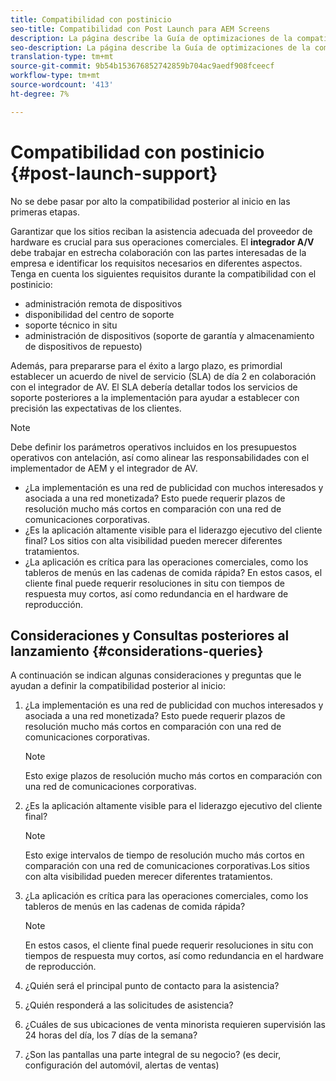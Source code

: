 ```yaml
---
title: Compatibilidad con postinicio
seo-title: Compatibilidad con Post Launch para AEM Screens
description: La página describe la Guía de optimizaciones de la compatibilidad de postinicio con AEM Screens
seo-description: La página describe la Guía de optimizaciones de la compatibilidad de postinicio con AEM Screens
translation-type: tm+mt
source-git-commit: 9b54b153676852742859b704ac9aedf908fceecf
workflow-type: tm+mt
source-wordcount: '413'
ht-degree: 7%

---
```



# Compatibilidad con postinicio {#post-launch-support}


No se debe pasar por alto la compatibilidad posterior al inicio en las primeras etapas.

Garantizar que los sitios reciban la asistencia adecuada del proveedor de hardware es crucial para sus operaciones comerciales. El **integrador A/V** debe trabajar en estrecha colaboración con las partes interesadas de la empresa e identificar los requisitos necesarios en diferentes aspectos.
Tenga en cuenta los siguientes requisitos durante la compatibilidad con el postinicio:

* administración remota de dispositivos
* disponibilidad del centro de soporte
* soporte técnico in situ
* administración de dispositivos (soporte de garantía y almacenamiento de dispositivos de repuesto)

Además, para prepararse para el éxito a largo plazo, es primordial establecer un acuerdo de nivel de servicio (SLA) de día 2 en colaboración con el integrador de AV. El SLA debería detallar todos los servicios de soporte posteriores a la implementación para ayudar a establecer con precisión las expectativas de los clientes.

>[!NOTE]
>
>Debe definir los parámetros operativos incluidos en los presupuestos operativos con antelación, así como alinear las responsabilidades con el implementador de AEM y el integrador de AV.
>
>* ¿La implementación es una red de publicidad con muchos interesados y asociada a una red monetizada? Esto puede requerir plazos de resolución mucho más cortos en comparación con una red de comunicaciones corporativas.
>* ¿Es la aplicación altamente visible para el liderazgo ejecutivo del cliente final? Los sitios con alta visibilidad pueden merecer diferentes tratamientos.
>* ¿La aplicación es crítica para las operaciones comerciales, como los tableros de menús en las cadenas de comida rápida? En estos casos, el cliente final puede requerir resoluciones in situ con tiempos de respuesta muy cortos, así como redundancia en el hardware de reproducción.


## Consideraciones y Consultas posteriores al lanzamiento {#considerations-queries}

A continuación se indican algunas consideraciones y preguntas que le ayudan a definir la compatibilidad posterior al inicio:

1. ¿La implementación es una red de publicidad con muchos interesados y asociada a una red monetizada? Esto puede requerir plazos de resolución mucho más cortos en comparación con una red de comunicaciones corporativas.
 
   >[!NOTE]
   >
   > Esto exige plazos de resolución mucho más cortos en comparación con una red de comunicaciones corporativas.

1. ¿Es la aplicación altamente visible para el liderazgo ejecutivo del cliente final?

   >[!NOTE]
   >
   > Esto exige intervalos de tiempo de resolución mucho más cortos en comparación con una red de comunicaciones corporativas.Los sitios con alta visibilidad pueden merecer diferentes tratamientos.

1. ¿La aplicación es crítica para las operaciones comerciales, como los tableros de menús en las cadenas de comida rápida?

   >[!NOTE]
   >
   > En estos casos, el cliente final puede requerir resoluciones in situ con tiempos de respuesta muy cortos, así como redundancia en el hardware de reproducción.

1. ¿Quién será el principal punto de contacto para la asistencia?

1. ¿Quién responderá a las solicitudes de asistencia?

1. ¿Cuáles de sus ubicaciones de venta minorista requieren supervisión las 24 horas del día, los 7 días de la semana?

1. ¿Son las pantallas una parte integral de su negocio? (es decir, configuración del automóvil, alertas de ventas)
